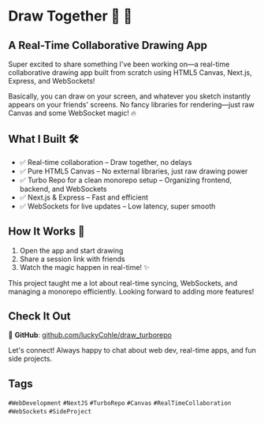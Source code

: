 # Draw Together :rocket: :art:

## A Real-Time Collaborative Drawing App

Super excited to share something I've been working on—a real-time collaborative drawing app built from scratch using HTML5 Canvas, Next.js, Express, and WebSockets!

Basically, you can draw on your screen, and whatever you sketch instantly appears on your friends' screens. No fancy libraries for rendering—just raw Canvas and some WebSocket magic! :fire:

## What I Built :hammer_and_wrench:

- ✅ Real-time collaboration – Draw together, no delays
- ✅ Pure HTML5 Canvas – No external libraries, just raw drawing power
- ✅ Turbo Repo for a clean monorepo setup – Organizing frontend, backend, and WebSockets
- ✅ Next.js & Express – Fast and efficient
- ✅ WebSockets for live updates – Low latency, super smooth

## How It Works :dart:

1. Open the app and start drawing
2. Share a session link with friends
3. Watch the magic happen in real-time! :sparkles:

This project taught me a lot about real-time syncing, WebSockets, and managing a monorepo efficiently. Looking forward to adding more features!

## Check It Out

:link: **GitHub**: [github.com/luckyCohle/draw_turborepo](https://github.com/luckyCohle/draw_turborepo)

Let's connect! Always happy to chat about web dev, real-time apps, and fun side projects.

## Tags

`#WebDevelopment` `#NextJS` `#TurboRepo` `#Canvas` `#RealTimeCollaboration` `#WebSockets` `#SideProject`